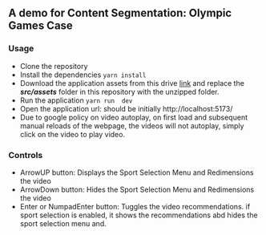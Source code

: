 ## A demo for Content Segmentation: Olympic Games Case

### Usage

- Clone the repository
- Install the dependencies ```yarn install```
- Download the application assets from this drive [link](https://drive.google.com/file/d/1h6Lve7pWxLk6fjo82cKWG5i2uX9GCoSH/view?usp=sharing) and replace the _**src/assets**_ folder in this repository with the unzipped folder.
- Run the application ```yarn run  dev```
- Open the application url: should be initially http://localhost:5173/
- Due to google policy on video autoplay, on first load and subsequent manual reloads of the webpage, the videos will not autoplay, simply click on the video to play video.

### Controls
- ArrowUP button: Displays the Sport Selection Menu and Redimensions the video
- ArrowDown button: Hides the Sport Selection Menu and Redimensions the video
- Enter or NumpadEnter button: Tuggles the video recommendations. if sport selection is enabled, it shows the recommendations abd hides the sport selection menu and.
